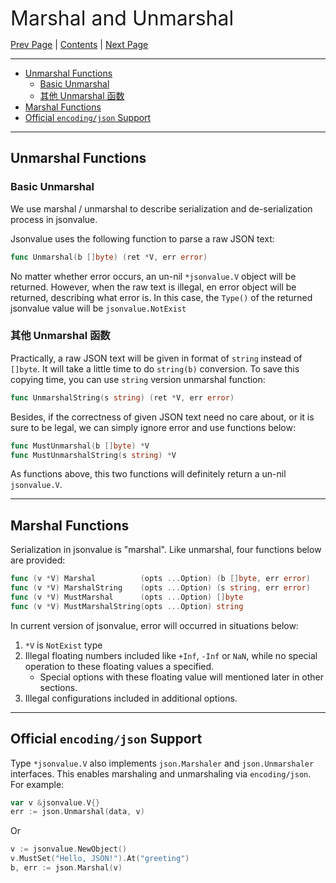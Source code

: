 
<font size=6>Marshal and Unmarshal</font>

[Prev Page](./04_get.md) | [Contents](./README.md) | [Next Page](./06_import_export.md)

---

- [Unmarshal Functions](#unmarshal-functions)
  - [Basic Unmarshal](#basic-unmarshal)
  - [其他 Unmarshal 函数](#其他-unmarshal-函数)
- [Marshal Functions](#marshal-functions)
- [Official `encoding/json` Support](#official-encodingjson-support)

---

## Unmarshal Functions

### Basic Unmarshal

We use marshal / unmarshal to describe serialization and de-serialization process in jsonvalue.

Jsonvalue uses the following function to parse a raw JSON text:

```go
func Unmarshal(b []byte) (ret *V, err error)
```

No matter whether error occurs, an un-nil `*jsonvalue.V` object will be returned. However, when the raw text is illegal, en error object will be returned, describing what error is. In this case, the `Type()` of the returned jsonvalue value will be `jsonvalue.NotExist`

### 其他 Unmarshal 函数

Practically, a raw JSON text will be given in format of `string` instead of `[]byte`. It will take a little time to do `string(b)` conversion. To save this copying time, you can use `string` version unmarshal function:

```go
func UnmarshalString(s string) (ret *V, err error)
```

Besides, if the correctness of given JSON text need no care about, or it is sure to be legal, we can simply ignore error and use functions below:

```go
func MustUnmarshal(b []byte) *V
func MustUnmarshalString(s string) *V
```

As functions above, this two functions will definitely return a un-nil `jsonvalue.V`.

---

## Marshal Functions

Serialization in jsonvalue is "marshal". Like unmarshal, four functions below are provided:

```go
func (v *V) Marshal          (opts ...Option) (b []byte, err error)
func (v *V) MarshalString    (opts ...Option) (s string, err error)
func (v *V) MustMarshal      (opts ...Option) []byte
func (v *V) MustMarshalString(opts ...Option) string
```

In current version of jsonvalue, error will occurred in situations below:

1. `*V` is `NotExist` type
2. Illegal floating numbers included like `+Inf`, `-Inf` or `NaN`, while no special operation to these floating values a specified.
   - Special options with these floating value will mentioned later in other sections.
3. Illegal configurations included in additional options.

---

## Official `encoding/json` Support

Type `*jsonvalue.V` also implements `json.Marshaler` and `json.Unmarshaler` interfaces. This enables marshaling and unmarshaling via `encoding/json`. For example:

```go
var v &jsonvalue.V{}
err := json.Unmarshal(data, v)
```

Or

```go
v := jsonvalue.NewObject()
v.MustSet("Hello, JSON!").At("greeting")
b, err := json.Marshal(v)
```

